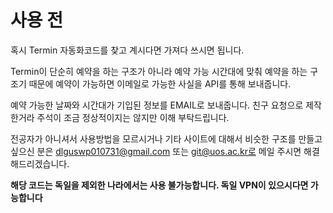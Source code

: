 # 사용 전

혹시 Termin 자동화코드를 찾고 계시다면 가져다 쓰시면 됩니다.

Termin이 단순히 예약을 하는 구조가 아니라
예약 가능 시간대에 맞춰 예약을 하는 구조기 때문에
예약이 가능하면 이메일로 가능한 사실을 API를 통해 보내줍니다.

예약 가능한 날짜와 시간대가 기입된 정보를 EMAIL로 보내줍니다.
친구 요청으로 제작한거라 주석이 조금 정상적이지는 않지만 이해 부탁드립니다.

전공자가 아니셔서 사용방법을 모르시거나 기타 사이트에 대해서 비슷한 구조를 만들고 싶으신 분은
dlguswp010731@gmail.com 또는 git@uos.ac.kr로 메일 주시면 해결해드리겠습니다.

**해당 코드는 독일을 제외한 나라에서는 사용 불가능합니다. 독일 VPN이 있으시다면 가능합니다**
